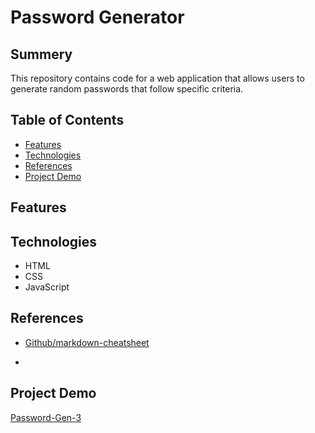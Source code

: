 # Password Generator

## Summery

This repository contains code for a web application that allows users to generate random passwords that follow specific criteria.

## Table of Contents

* [Features](link)
* [Technologies](link)
* [References](link)
* [Project Demo](link)


## Features


## Technologies

* HTML
* CSS
* JavaScript

## References

* [Github/markdown-cheatsheet](https://github.com/adam-p/markdown-here/wiki/Markdown-Cheatsheet#links)

* 


## Project Demo

[Password-Gen-3](http://127.0.0.1:5500/index.html)
